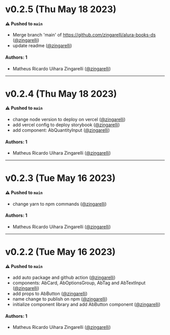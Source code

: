 # v0.2.5 (Thu May 18 2023)

#### ⚠️ Pushed to `main`

- Merge branch 'main' of https://github.com/zingarelli/alura-books-ds ([@zingarelli](https://github.com/zingarelli))
- update readme ([@zingarelli](https://github.com/zingarelli))

#### Authors: 1

- Matheus Ricardo Uihara Zingarelli ([@zingarelli](https://github.com/zingarelli))

---

# v0.2.4 (Thu May 18 2023)

#### ⚠️ Pushed to `main`

- change node version to deploy on vercel ([@zingarelli](https://github.com/zingarelli))
- add vercel config to deploy storybook ([@zingarelli](https://github.com/zingarelli))
- add component: AbQuantityInput ([@zingarelli](https://github.com/zingarelli))

#### Authors: 1

- Matheus Ricardo Uihara Zingarelli ([@zingarelli](https://github.com/zingarelli))

---

# v0.2.3 (Tue May 16 2023)

#### ⚠️ Pushed to `main`

- change yarn to npm commands ([@zingarelli](https://github.com/zingarelli))

#### Authors: 1

- Matheus Ricardo Uihara Zingarelli ([@zingarelli](https://github.com/zingarelli))

---

# v0.2.2 (Tue May 16 2023)

#### ⚠️ Pushed to `main`

- add auto package and github action ([@zingarelli](https://github.com/zingarelli))
- components: AbCard, AbOptionsGroup, AbTag and AbTextInput ([@zingarelli](https://github.com/zingarelli))
- add props to AbButton ([@zingarelli](https://github.com/zingarelli))
- name change to publish on npm ([@zingarelli](https://github.com/zingarelli))
- initialize component library and add AbButton component ([@zingarelli](https://github.com/zingarelli))

#### Authors: 1

- Matheus Ricardo Uihara Zingarelli ([@zingarelli](https://github.com/zingarelli))
